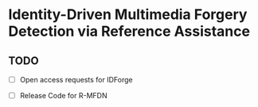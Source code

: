 # Identity-Driven Multimedia Forgery Detection via Reference Assistance



## TODO

- [ ] Open access requests for IDForge
- [ ] Release Code for R-MFDN

